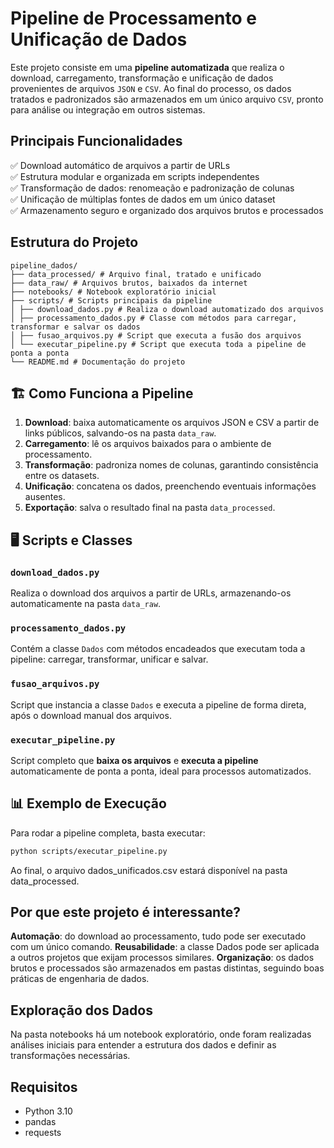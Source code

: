 # Pipeline de Processamento e Unificação de Dados

Este projeto consiste em uma **pipeline automatizada** que realiza o download, carregamento, transformação e unificação de dados provenientes de arquivos `JSON` e `CSV`. Ao final do processo, os dados tratados e padronizados são armazenados em um único arquivo `CSV`, pronto para análise ou integração em outros sistemas.

## Principais Funcionalidades

✅ Download automático de arquivos a partir de URLs  
✅ Estrutura modular e organizada em scripts independentes  
✅ Transformação de dados: renomeação e padronização de colunas  
✅ Unificação de múltiplas fontes de dados em um único dataset  
✅ Armazenamento seguro e organizado dos arquivos brutos e processados  

## Estrutura do Projeto
```
pipeline_dados/
├── data_processed/ # Arquivo final, tratado e unificado
├── data_raw/ # Arquivos brutos, baixados da internet
├── notebooks/ # Notebook exploratório inicial
├── scripts/ # Scripts principais da pipeline
│ ├── download_dados.py # Realiza o download automatizado dos arquivos
│ ├── processamento_dados.py # Classe com métodos para carregar, transformar e salvar os dados
│ ├── fusao_arquivos.py # Script que executa a fusão dos arquivos
│ └── executar_pipeline.py # Script que executa toda a pipeline de ponta a ponta
└── README.md # Documentação do projeto
```


## 🏗️ Como Funciona a Pipeline

1. **Download**: baixa automaticamente os arquivos JSON e CSV a partir de links públicos, salvando-os na pasta `data_raw`.
2. **Carregamento**: lê os arquivos baixados para o ambiente de processamento.
3. **Transformação**: padroniza nomes de colunas, garantindo consistência entre os datasets.
4. **Unificação**: concatena os dados, preenchendo eventuais informações ausentes.
5. **Exportação**: salva o resultado final na pasta `data_processed`.

## 🖥️ Scripts e Classes

### `download_dados.py`
Realiza o download dos arquivos a partir de URLs, armazenando-os automaticamente na pasta `data_raw`.

### `processamento_dados.py`
Contém a classe `Dados` com métodos encadeados que executam toda a pipeline: carregar, transformar, unificar e salvar.

### `fusao_arquivos.py`
Script que instancia a classe `Dados` e executa a pipeline de forma direta, após o download manual dos arquivos.

### `executar_pipeline.py`
Script completo que **baixa os arquivos** e **executa a pipeline** automaticamente de ponta a ponta, ideal para processos automatizados.

## 📊 Exemplo de Execução

Para rodar a pipeline completa, basta executar:

```bash
python scripts/executar_pipeline.py
```

Ao final, o arquivo dados_unificados.csv estará disponível na pasta data_processed.

## Por que este projeto é interessante?
**Automação**: do download ao processamento, tudo pode ser executado com um único comando.
**Reusabilidade**: a classe Dados pode ser aplicada a outros projetos que exijam processos similares.
**Organização**: os dados brutos e processados são armazenados em pastas distintas, seguindo boas práticas de engenharia de dados.

## Exploração dos Dados
Na pasta notebooks há um notebook exploratório, onde foram realizadas análises iniciais para entender a estrutura dos dados e definir as transformações necessárias.

## Requisitos

- Python 3.10
- pandas
- requests
